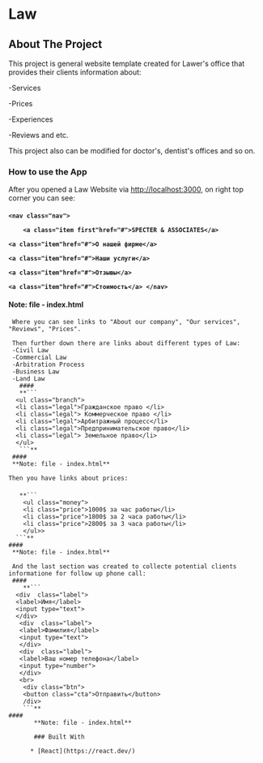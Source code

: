 <!-- NAME OF THE PROJECT -->
# Law

<!-- ABOUT THE PROJECT -->
 ## About The Project
 This project is general website template created for Lawer's office that provides their clients information about:
 
 -Services
 
 -Prices
 
 -Experiences
 
 -Reviews and etc.

 This project also can be modified for doctor's, dentist's offices and so on.

 ### How to use the App

 After you opened a Law Website via [http://localhost:3000](http://localhost:3000), on right top corner you can see:
   ####
   **```
        <nav class="nav">
        ```**
   
   **```    
       <a class="item first"href="#">SPECTER & ASSOCIATES</a>
       ```** 

   **```
        <a class="item"href="#">О нашей фирме</a>
        ```** 

   **```
        <a class="item"href="#">Наши услуги</a>
        ```** 

   **```
        <a class="item"href="#">Отзывы</a>
        ```** 

   **```
        <a class="item"href="#">Стоимость</a>
        </nav>  
    ```**
   #### **Note: file - index.html**

     Where you can see links to "About our company", "Our services", "Reviews", "Prices".

     Then further down there are links about different types of Law:
     -Civil Law
     -Commercial Law
     -Arbitration Process
     -Business Law
     -Land Law 
       ####
       **```
      <ul class="branch">
      <li class="legal">Гражданское право </li>
      <li class="legal"> Коммерческое право </li>
      <li class="legal">Арбитражный процесc</li>
      <li class="legal">Предпринимательское право</li>
      <li class="legal"> Земельное право</li>
      </ul>
       ```**
     #### 
     **Note: file - index.html**

    Then you have links about prices:
   ####
       **```
        <ul class="money">
        <li class="price">1000$ за час работы</li>
        <li class="price">1800$ за 2 часа работы</li>
        <li class="price">2800$ за 3 часа работы</li>
        </ul>>
      ```**
    #### 
     **Note: file - index.html**

     And the last section was created to collecte potential clients informatione for follow up phone call:
     ####
        **```
      <div  class="label">
      <label>Имя</label>
      <input type="text">
      </div>
       <div  class="label">
       <label>Фамилия</label>
       <input type="text">
       </div>
       <div  class="label">
       <label>Ваш номер телефона</label>
       <input type="number">
       </div>
       <br>
        <div class="btn">
        <button class="cta">Отправить</button>
        /div>
        ```**
    #### 
           **Note: file - index.html**

           ### Built With

          * [React](https://react.dev/)
